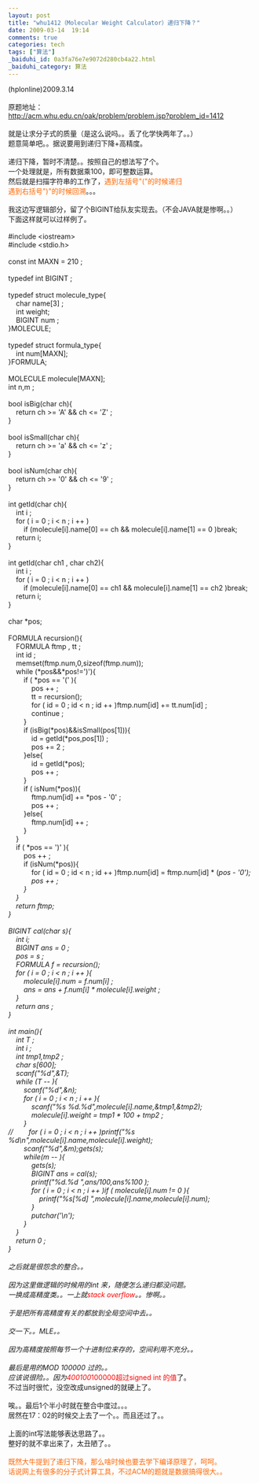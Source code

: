 ```yaml
---
layout: post
title: "whu1412（Molecular Weight Calculator）递归下降？"
date: 2009-03-14  19:14
comments: true
categories: tech
tags: ["算法"]
_baiduhi_id: 0a3fa76e7e9072d280cb4a22.html
_baiduhi_category: 算法
---
```


(hplonline)2009.3.14<br/><br/>
原题地址：<br/>
http://acm.whu.edu.cn/oak/problem/problem.jsp?problem_id=1412<br/><br/>
就是让求分子式的质量（是这么说吗。。丢了化学快两年了。。）<br/>
题意简单吧。。据说要用到递归下降+高精度。<br/><br/>
递归下降，暂时不清楚。。按照自己的想法写了个。<br/>
一个处理就是，所有数据乘100，即可整数运算。<br/>
然后就是扫描字符串的工作了，<font color="#ff6600">遇到左括号"("的时候递归<br/>
遇到右括号")"的时候回溯</font>。。。<br/><br/>
我这边写逻辑部分，留了个BIGINT给队友实现去。（不会JAVA就是惨啊。。）<br/>
下面这样就可以过样例了。<br/><br/>
#include &lt;iostream&gt;<br/>
#include &lt;stdio.h&gt;<br/><br/>
const int MAXN = 210 ;<br/><br/>
typedef int BIGINT ;<br/><br/>
typedef struct molecule_type{<br/>
       char name[3] ;<br/>
       int weight;<br/>
       BIGINT num ;<br/>
}MOLECULE;<br/><br/>
typedef struct formula_type{<br/>
       int num[MAXN];<br/>
}FORMULA;<br/><br/>
MOLECULE molecule[MAXN];<br/>
int n,m ;<br/><br/>
bool isBig(char ch){<br/>
       return ch &gt;= 'A' &amp;&amp; ch &lt;= 'Z' ;<br/>
}<br/><br/>
bool isSmall(char ch){<br/>
       return ch &gt;= 'a' &amp;&amp; ch &lt;= 'z' ;<br/>
}<br/><br/>
bool isNum(char ch){<br/>
       return ch &gt;= '0' &amp;&amp; ch &lt;= '9' ;<br/>
}<br/><br/>
int getId(char ch){<br/>
       int i ;<br/>
       for ( i = 0 ; i &lt; n ; i ++ ) <br/>
              if (molecule[i].name[0] == ch &amp;&amp; molecule[i].name[1] == 0 )break;<br/>
       return i;<br/>
}<br/><br/>
int getId(char ch1 , char ch2){<br/>
       int i ;<br/>
       for ( i = 0 ; i &lt; n ; i ++ ) <br/>
              if (molecule[i].name[0] == ch1 &amp;&amp; molecule[i].name[1] == ch2 )break;<br/>
       return i;<br/>
}<br/><br/>
char *pos;<br/><br/>
FORMULA recursion(){<br/>
       FORMULA ftmp , tt ;<br/>
       int id ;<br/>
       memset(ftmp.num,0,sizeof(ftmp.num));<br/>
       while (*pos&amp;&amp;*pos!=')'){<br/>
              if ( *pos == '(' ){<br/>
                     pos ++ ;<br/>
                     tt = recursion();<br/>
                     for ( id = 0 ; id &lt; n ; id ++ )ftmp.num[id] += tt.num[id] ;<br/>
                     continue ;<br/>
              }<br/>
              if (isBig(*pos)&amp;&amp;isSmall(pos[1])){<br/>
                     id = getId(*pos,pos[1]) ;<br/>
                     pos += 2 ;<br/>
              }else{<br/>
                     id = getId(*pos);<br/>
                     pos ++ ;<br/>
              }<br/>
              if ( isNum(*pos)){<br/>
                     ftmp.num[id] += *pos - '0' ;<br/>
                     pos ++ ;<br/>
              }else{<br/>
                     ftmp.num[id] ++ ;<br/>
              }<br/>
       }<br/>
       if ( *pos == ')' ){<br/>
              pos ++ ;<br/>
              if (isNum(*pos)){<br/>
                     for ( id = 0 ; id &lt; n ; id ++ )ftmp.num[id] = ftmp.num[id] * (*pos - '0');<br/>
                     pos ++ ;<br/>
              }<br/>
       }<br/>
       return ftmp; <br/>
}<br/><br/>
BIGINT cal(char *s){<br/>
       int i;<br/>
       BIGINT ans = 0 ;<br/>
       pos = s ;<br/>
       FORMULA f = recursion();<br/>
       for ( i = 0 ; i &lt; n ; i ++ ){<br/>
              molecule[i].num = f.num[i] ;<br/>
              ans = ans + f.num[i] * molecule[i].weight ;<br/>
       }<br/>
       return ans ;<br/>
}<br/><br/>
int main(){<br/>
       int T ;<br/>
       int i ;<br/>
       int tmp1,tmp2 ;<br/>
       char s[600];<br/>
       scanf("%d",&amp;T);<br/>
       while (T -- ){<br/>
              scanf("%d",&amp;n);<br/>
              for ( i = 0 ; i &lt; n ; i ++ ){<br/>
                     scanf("%s %d.%d",molecule[i].name,&amp;tmp1,&amp;tmp2);<br/>
                     molecule[i].weight = tmp1 * 100 + tmp2 ;<br/>
              }<br/>
//              for ( i = 0 ; i &lt; n ; i ++ )printf("%s %d\n",molecule[i].name,molecule[i].weight);<br/>
              scanf("%d",&amp;m);gets(s);<br/>
              while(m -- ){<br/>
                     gets(s);<br/>
                     BIGINT ans = cal(s);<br/>
                     printf("%d.%d ",ans/100,ans%100 );<br/>
                     for ( i = 0 ; i &lt; n ; i ++ )if ( molecule[i].num != 0 ){<br/>
                            printf("%s[%d] ",molecule[i].name,molecule[i].num);<br/>
                     }<br/>
                     putchar('\n');<br/>
              }<br/>
       }<br/>
       return 0 ;<br/>
}<br/><br/>
之后就是很怨念的整合。。<br/><br/>
因为这里做逻辑的时候用的int 来，随便怎么递归都没问题。<br/>
一换成高精度类。。一上就<font color="#ff0000">stack overflow</font>。。惨啊。。<br/><br/>
于是把所有高精度有关的都放到全局空间中去。。<br/><br/>
交一下。。MLE。。<br/><br/>
因为高精度按照每节一个十进制位来存的，空间利用不充分。。<br/><br/>
最后是用的MOD 100000 过的。。<br/>
应该说很险。。因为<font color="#ff0000">400*100*100000超过signed int 的值</font>了。<br/>
不过当时很忙，没空改成unsigned的就硬上了。<br/><br/>
唉。。最后1个半小时就在整合中度过。。。<br/>
居然在17：02的时候交上去了一个。。而且还过了。。<br/><br/>
上面的int写法能够表达思路了。。<br/>
整好的就不拿出来了，太丑陋了。。<br/><br/><font color="#ff6600">既然大牛提到了递归下降，那么啥时候也要去学下编译原理了，呵呵。<br/>
话说网上有很多的分子式计算工具，不过ACM的题就是数据搞得很大。。<br/></font>
